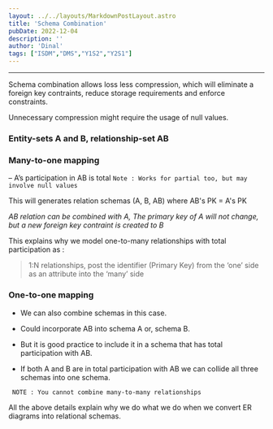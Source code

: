 ```yaml
---
layout: ../../layouts/MarkdownPostLayout.astro
title: 'Schema Combination'
pubDate: 2022-12-04
description: ''
author: 'Dinal'
tags: ["ISDM","DMS","Y1S2","Y2S1"]
---
```

<hr>

 Schema combination allows loss less compression, which will eliminate a foreign key contraints, reduce storage requirements and enforce constraints.

Unnecessary compression might require the usage of null values.

<h3> Entity-sets A and B, relationship-set AB </h3>
<h3> Many-to-one mapping </h3>

– A’s participation in AB is total
	`Note : Works for partial too, but may involve null values`

This will generates relation schemas (A, B, AB)
where AB's PK = A's PK

<em> AB relation can be combined with A, The primary key of A will not change, but a new foreign key contraint is created to B</em>

This explains why we model one-to-many relationships with total participation as :
<blockquote>1:N relationships, post the identifier (Primary Key) from the ‘one’ side as an attribute into the ‘many’ side
</blockquote>

<h3> One-to-one mapping </h3>

* We can also combine schemas in this case.

* Could incorporate AB into schema A or, schema B.

* But it is good practice to include it in a schema that has total participation with AB.

* If both A and B are in total participation with AB we can collide all three schemas into one schema.

` NOTE : You cannot combine many-to-many relationships`

All the above details explain why we do what we do when we convert ER diagrams into relational schemas.




